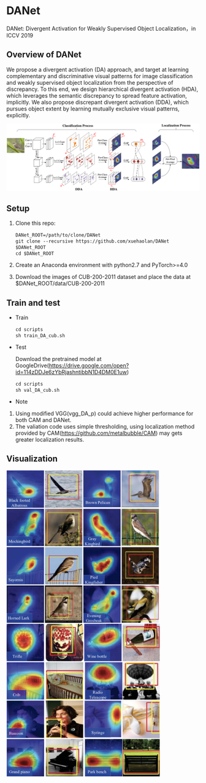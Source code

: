 # DANet
DANet: Divergent Activation for Weakly Supervised Object Localization，in ICCV 2019
## Overview of DANet
We propose a divergent activation (DA) approach, and target at learning complementary and discriminative visual patterns for image classification and weakly supervised object localization from the perspective of discrepancy. To this end, we design hierarchical divergent activation (HDA), which leverages the semantic discrepancy to spread feature activation, implicitly. We also propose discrepant divergent activation (DDA), which pursues object extent by learning mutually exclusive visual patterns, explicitly.

![](figs/architecture.png)

## Setup
1. Clone this repo:

    ~~~
    DANet_ROOT=/path/to/clone/DANet
    git clone --recursive https://github.com/xuehaolan/DANet $DANet_ROOT
    cd $DANet_ROOT
    ~~~
  
2. Create an Anaconda environment with python2.7 and PyTorch>=4.0
3. Download the images of CUB-200-2011 dataset and place the data at $DANet_ROOT/data/CUB-200-2011

## Train and test
- Train
    ~~~
    cd scripts
    sh train_DA_cub.sh
    ~~~
- Test

  Download the pretrained model at GoogleDrive(https://drive.google.com/open?id=114zDDJe6zYbRjashntibbN1D4DM0E1uw)
    ~~~
    cd scripts
    sh val_DA_cub.sh
    ~~~
- Note
 1. Using modified VGG(vgg_DA_p) could achieve higher performance for both CAM and DANet.
 2. The valiation code uses simple thresholding, using localization method provided by CAM(https://github.com/metalbubble/CAM) may gets greater localization results.
 
 ## Visualization
 <img src='figs/results_CUB.png' align="center" width="400px"> <img src='figs/results_ILSVRC.png' align="center" width="400px">

